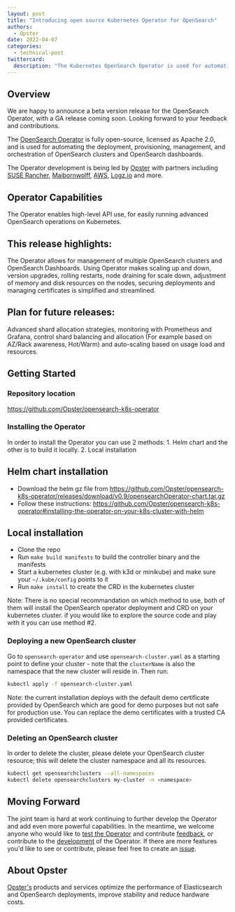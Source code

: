 ```yaml
---
layout: post
title: "Introducing open source Kubernetes Operator for OpenSearch"
authors:
  - Opster
date: 2022-04-07
categories:
  - technical-post
twittercard:
  description: "The Kubernetes OpenSearch Operator is used for automating the deployment, provisioning, management, and orchestration of OpenSearch clusters and OpenSearch dashboards."
---
```



Overview
--------
We are happy to announce a beta version release for the OpenSearch Operator, with a GA release coming soon. Looking forward to your feedback and contributions.

The [OpenSearch Operator](https://github.com/Opster/opensearch-k8s-operator) is fully open-source, licensed as Apache 2.0, and is used for automating the deployment, provisioning, management, and orchestration of OpenSearch clusters and OpenSearch dashboards.

The Operator development is being led by [Opster](https://opster.com/) with partners including [SUSE Rancher](https://www.suse.com/), [Maibornwolff](https://www.maibornwolff.de/en), [AWS](https://aws.amazon.com/), [Logz.io](https://logz.io/) and more.

Operator Capabilities
---------------------

The Operator enables high-level API use, for easily running advanced OpenSearch operations on Kubernetes. 

This release highlights:
------------------------
The Operator allows for management of multiple OpenSearch clusters and OpenSearch Dashboards.
Using Operator makes scaling up and down, version upgrades, rolling restarts, node draining for scale down, adjustment of memory and disk resources on the nodes, securing deployments and managing certificates is simplified and streamlined.

Plan for future releases:
-------------------------
Advanced shard allocation strategies, monitoring with Prometheus and Grafana, control shard balancing and allocation (For example based on AZ/Rack awareness, Hot/Warm) and auto-scaling based on usage load and resources.

Getting Started
---------------

### Repository location
https://github.com/Opster/opensearch-k8s-operator


### Installing the Operator
In order to install the Operator you can use 2 methods:
	1. Helm chart and the other is to build it locally.
	2. Local installation

Helm chart installation
----------------------
- Download the helm gz file from https://github.com/Opster/opensearch-k8s-operator/releases/download/v0.9/opensearchOperator-chart.tar.gz
- Follow these instructions: https://github.com/Opster/opensearch-k8s-operator#installing-the-operator-on-your-k8s-cluster-with-helm


Local installation
------------------
- Clone the repo
- Run `make build manifests` to build the controller binary and the manifests
- Start a kubernetes cluster (e.g. with k3d or minikube) and make sure your `~/.kube/config` points to it
- Run `make install` to create the CRD in the kubernetes cluster

Note: There is no special recommandation on which method to use, both of them will install the OpenSearch operator deployment and CRD on your kubernetes cluster. if you would like to explore the source code and play with it you can use method #2.

### Deploying a new OpenSearch cluster
Go to `opensearch-operator` and use `opensearch-cluster.yaml` as a starting point to define your cluster - note that the `clusterName` is also the namespace that the new cluster will reside in. Then run:
```bash
kubectl apply -f opensearch-cluster.yaml
```
Note: the current installation deploys with the default demo certificate provided by OpenSearch which are good for demo purposes but not safe for production use. 
You can replace the demo certificates with a trusted CA provided certificates.

### Deleting an OpenSearch cluster
In order to delete the cluster, please delete your OpenSearch cluster resource; this will delete the cluster namespace and all its resources.
```bash
kubectl get opensearchclusters --all-namespaces
kubectl delete opensearchclusters my-cluster -n <namespace>
```

## Moving Forward

The joint team is hard at work continuing to further develop the Operator and add even more powerful capabilities. 
In the meantime, we welcome anyone who would like to [test the Operator](https://github.com/Opster/opensearch-k8s-operator/blob/main/README.md#getting-started) and contribute [feedback](https://github.com/Opster/opensearch-k8s-operator/issues/new), or contribute to the [development](https://github.com/Opster/opensearch-k8s-operator/blob/main/docs/designs/dev-plan.md) of the Operator.
If there are more features you'd like to see or contribute, please feel free to create an [issue](https://github.com/Opster/opensearch-k8s-operator/issues/new).

## About Opster
[Opster's](https://opster.com/) products and services optimize the performance of Elasticsearch and OpenSearch deployments, improve stability and reduce hardware costs. 
